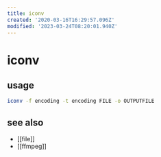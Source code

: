 ```yaml
---
title: iconv
created: '2020-03-16T16:29:57.096Z'
modified: '2023-03-24T08:20:01.940Z'
---
```


# iconv

## usage

```sh
iconv -f encoding -t encoding FILE -o OUTPUTFILE
```

## see also

- [[file]]
- [[ffmpeg]]

